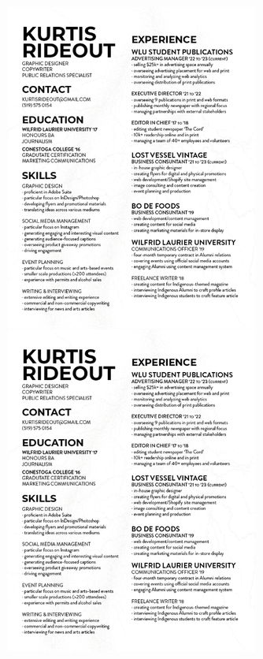 ![resume](https://github.com/kurtisrideout/kurtisrideout.github.io/blob/f271197a6f329072da936faa7b05535f476ccd82/resume.PNG)
![resume](https://github.com/kurtisrideout/kurtisrideout.github.io/blob/da4f3dce7f5f2a96f72f10860cd3662192d09b8b/resume.PNG)
